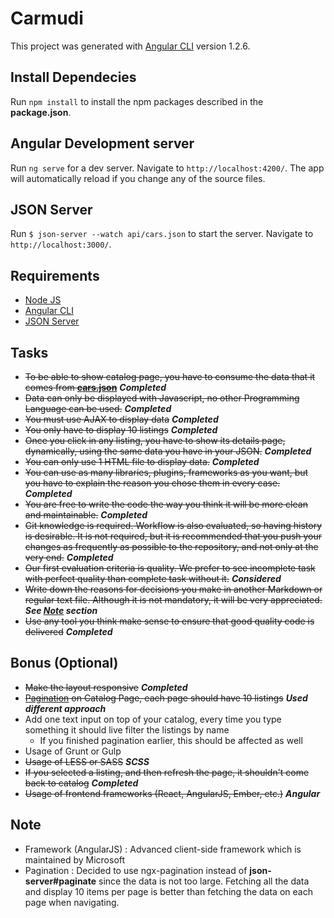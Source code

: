 # Carmudi

This project was generated with [Angular CLI](https://github.com/angular/angular-cli) version 1.2.6.

## Install Dependecies

Run `npm install` to install the npm packages described in the **package.json**.

## Angular Development server

Run `ng serve` for a dev server. Navigate to `http://localhost:4200/`. The app will automatically reload if you change any of the source files.

## JSON Server

Run `$ json-server --watch api/cars.json` to start the server. Navigate to `http://localhost:3000/`.

## Requirements

 - [Node JS](https://nodejs.org/en/)
 - [Angular CLI](https://github.com/angular/angular-cli)
 - [JSON Server](https://github.com/typicode/json-server)

## Tasks
 - ~~To be able to show catalog page, you have to consume the data that it comes from [**cars.json**](cars.json)~~ **_Completed_**
 - ~~Data can only be displayed with Javascript, no other Programming Language can be used.~~ **_Completed_**
 - ~~You must use AJAX to display data~~ **_Completed_**
 - ~~You only have to display 10 listings~~ **_Completed_**
 - ~~Once you click in any listing, you have to show its details page, dynamically, using the same data you have in your JSON.~~ **_Completed_**
 - ~~You can only use 1 HTML file to display data.~~ **_Completed_**
 - ~~You can use as many libraries, plugins, frameworks as you want, but you have to explain the reason you chose them in every case.~~ **_Completed_**
 - ~~You are free to write the code the way you think it will be more clean and maintainable.~~ **_Completed_**
 - ~~Git knowledge is required. Workflow is also evaluated, so having history is desirable. It is not required, but it is recommended that you push your changes as frequently as possible to the repository, and not only at the very end.~~ **_Completed_**
 - ~~Our first evaluation criteria is quality. We prefer to see incomplete task with perfect quality than complete task without it.~~ **_Considered_**
 - ~~Write down the reasons for decisions you make in another Markdown or regular text file. Although it is not mandatory, it will be very appreciated.~~ **_See [Note](#note) section_**
 - ~~Use any tool you think make sense to ensure that good quality code is delivered~~ **_Completed_**

## Bonus (Optional)

 - ~~Make the layout responsive~~ **_Completed_**
 - ~~[Pagination](https://github.com/typicode/json-server#paginate) on Catalog Page, each page should have 10 listings~~ **_Used different approach_**
 - Add one text input on top of your catalog, every time you type something it should live filter the listings by name
   - If you finished pagination earlier, this should be affected as well
 - Usage of Grunt or Gulp
 - ~~Usage of LESS or SASS~~ **_SCSS_**
 - ~~If you selected a listing, and then refresh the page, it shouldn't come back to catalog~~ **_Completed_**
 - ~~Usage of frontend frameworks (React, AngularJS, Ember, etc.)~~ **_Angular_**

## Note 
 - Framework (AngularJS) : Advanced client-side framework which is maintained by Microsoft
 - Pagination : Decided to use ngx-pagination instead of **json-server#paginate** since the data is not too large. Fetching all the data and display 10 items per page is better than fetching the data on each page when navigating.